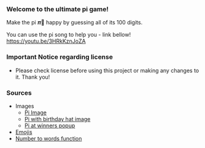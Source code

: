 ### **Welcome to the ultimate pi game!**

Make the pi 𝝅🍰 happy by guessing all of its 100 digits.

You can use the pi song to help you - link bellow!
https://youtu.be/3HRkKznJoZA

### **Important Notice regarding license**
* Please check license before using this project or making any changes to it.
    Thank you!
### **Sources**
* Images
  * [Pi Image](https://www.smartick.com/blog/wp-content/uploads/pi-1024x991.jpg)
  * [Pi with birthday hat image](https://gemini.google.com/app)
  * [Pi at winners popup](https://gemini.google.com/app)
* [Emojis](https://emojipedia.org/)
* [Number to words function](https://www.geeksforgeeks.org/convert-number-to-words/)
